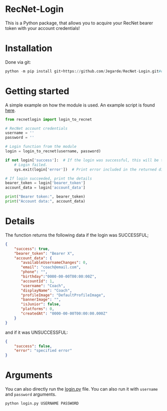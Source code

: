 # RecNet-Login
This is a Python package, that allows you to acquire your RecNet bearer token with your account credentials!

# Installation
Done via git:
```py
python -m pip install git+https://github.com/Jegarde/RecNet-Login.git#egg=recnetlogin
```

# Getting started
A simple example on how the module is used. An example script is found [here](https://github.com/Jegarde/RecNet-Login/blob/main/example.py).
```py
from recnetlogin import login_to_recnet

# RecNet account credentials
username = ''
password = ''

# Login function from the module
login = login_to_recnet(username, password)

if not login['success']:  # If the login was successful, this will be true
    # Login failed.
    sys.exit(login['error'])  # Print error included in the returned dictionary

# If login succeeded, print the details
bearer_token = login['bearer_token']
account_data = login['account_data']

print("Bearer token:", bearer_token)
print("Account data:", account_data)

```

# Details
The function returns the following data if the login was SUCCESSFUL;
```json
{
    "success": true,
    "bearer_token": "Bearer X",
    "account_data": {
       "availableUsernameChanges": 0,
       "email": "coach@email.com",
       "phone": "",
       "birthday":"0000-00-00T00:00:00Z",
       "accountId": 1,
       "username": "Coach",
       "displayName": "Coach",
       "profileImage": "DefaultProfileImage",
       "bannerImage": "",
       "isJunior": false,
       "platforms": 0,
       "createdAt": "0000-00-00T00:00:00.000Z"
    }
}
```
and if it was UNSUCCESSFUL:
```json
{
    "success": false,
    "error": "specified error"
}
```

# Arguments
You can also directly run the [login.py](https://github.com/Jegarde/RecNet-Login/blob/main/recnetlogin/login.py) file. You can also run it with `username` and `password` arguments.
```py
python login.py USERNAME PASSWORD
```
